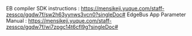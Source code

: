 EB compiler SDK instructions : https://mensikeji.yuque.com/staff-zesscp/gqdw7f/sw2h63yynws3vcn0?singleDoc#
EdgeBus App Parameter Manual : https://mensikeji.yuque.com/staff-zesscp/gqdw7f/wi7zpgc14t6cfl9g?singleDoc# 
